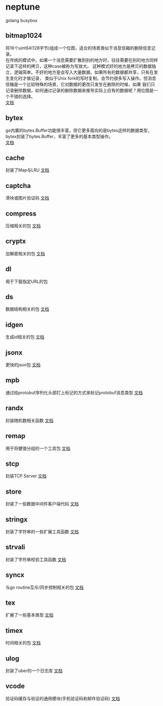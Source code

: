 # neptune
golang busybox

## bitmap1024    
将16个uint64(128字节)组成一个位图，适合的场景类似于消息信箱的删除信息记录。   
在传统的模式中，如果一个消息需要扩散到别的地方时，往往需要在别的地方同样记录下这样的拷贝，这种case被称为写放大。
这种模式好的地方是拷贝的数据独立，逻辑简单。不好的地方是会写入大量数据。如果所有的数据都共享，只有在发生变化时才做记录，
类似于Unix fork的写时复制，会节约很多写入操作。但消息信箱是一个比较特殊的场景，它对数据的更改只发生在删除的时候，如果
我们只记录删除数据，如何通过记录的删除数据来推导实际上应有的数据呢？用位图是一个不错的选择。  
[文档](./bitmap1024/README.md)

## bytex   
go内置的bytes.Buffer功能很丰富，但它更多面向的是bytes这样的数据类型，bytex封装了bytes.Buffer，丰富了更多的基本类型操作。   
[文档](./bytex/README.md)

## cache
封装了Map与LRU
[文档](./cache/README.md)

## captcha
滑块或图片验证码
[文档](./cache/README.md) 

## compress
压缩相关的包
[文档](./compress/README.md)

## cryptx
加解密相关的包
[文档](./cryptx/README.md)

## dl
用于下载指定URL的包

## ds
数据结构相关的包
[文档](./ds/README.md)

## idgen
生成id相关的包
[文档](./idgen/README.md)

## jsonx
更快的json包
[文档](./jsonx/README.md)

## mpb
通过给protobuf序列化头部打上标记的方式来标记protobuf消息类型
[文档](./mpb/README.md)

## randx
封装随机数相关函数
[文档](./randx/README.md)

## remap
用于将健值分组的一个工具包
[文档](./remap/README.md)

## stcp
封装TCP Server
[文档](./stcp/README.md)

## store
封装了一些数据中间件客户端代码
[文档](./store/README.md)

## stringx
封装了字符串的一些扩展工具函数
[文档](./stringx/README.md)

## strvali
封装了字符串校验工具函数
[文档](./strvali/README.md)

## syncx
与go routine互斥/同步控制相关的包
[文档](./syncx/README.md)

## tex
扩展了一些基本类型
[文档](./tex/README.md)

## timex
时间相关的包
[文档](./timex/README.md)

## ulog
封装了uber的一个日志库
[文档](./ulog/README.md)

## vcode
验证码缓存与验证的通用模块(手机验证码和邮件验证码)
[文档](./vcode/README.md)